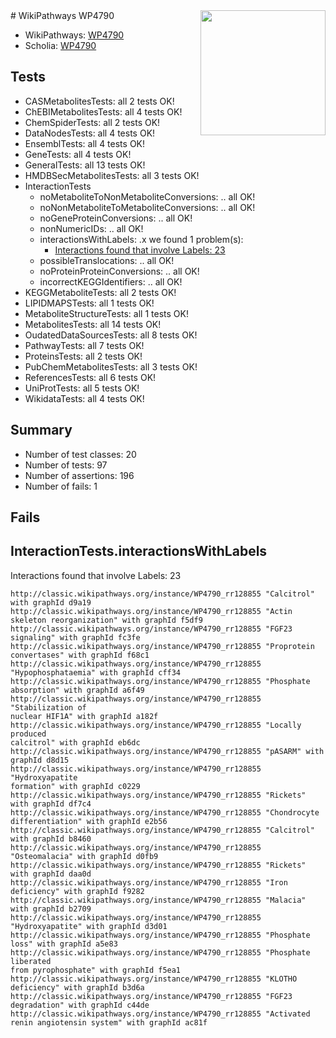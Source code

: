 <img style="float: right; width: 200px" src="https://upload.wikimedia.org/wikipedia/commons/thumb/8/83/Wplogo_with_text_500.png/640px-Wplogo_with_text_500.png" />
# WikiPathways WP4790

* WikiPathways: [WP4790](https://wikipathways.org/pathways/WP4790)
* Scholia: [WP4790](https://scholia.toolforge.org/wikipathways/WP4790)
## Tests
* CASMetabolitesTests: all 2 tests OK!
* ChEBIMetabolitesTests: all 4 tests OK!
* ChemSpiderTests: all 2 tests OK!
* DataNodesTests: all 4 tests OK!
* EnsemblTests: all 4 tests OK!
* GeneTests: all 4 tests OK!
* GeneralTests: all 13 tests OK!
* HMDBSecMetabolitesTests: all 3 tests OK!
* InteractionTests
    * noMetaboliteToNonMetaboliteConversions: .. all OK!
    * noNonMetaboliteToMetaboliteConversions: .. all OK!
    * noGeneProteinConversions: .. all OK!
    * nonNumericIDs: .. all OK!
    * interactionsWithLabels: .x we found 1 problem(s):
        * [Interactions found that involve Labels: 23](#fe97a8da)
    * possibleTranslocations: .. all OK!
    * noProteinProteinConversions: .. all OK!
    * incorrectKEGGIdentifiers: .. all OK!
* KEGGMetaboliteTests: all 2 tests OK!
* LIPIDMAPSTests: all 1 tests OK!
* MetaboliteStructureTests: all 1 tests OK!
* MetabolitesTests: all 14 tests OK!
* OudatedDataSourcesTests: all 8 tests OK!
* PathwayTests: all 7 tests OK!
* ProteinsTests: all 2 tests OK!
* PubChemMetabolitesTests: all 3 tests OK!
* ReferencesTests: all 6 tests OK!
* UniProtTests: all 5 tests OK!
* WikidataTests: all 4 tests OK!


## Summary

* Number of test classes: 20
* Number of tests: 97
* Number of assertions: 196
* Number of fails: 1

## Fails

<a name="fe97a8da" />

## InteractionTests.interactionsWithLabels

Interactions found that involve Labels: 23
```
http://classic.wikipathways.org/instance/WP4790_rr128855 "Calcitrol" with graphId d9a19
http://classic.wikipathways.org/instance/WP4790_rr128855 "Actin skeleton reorganization" with graphId f5df9
http://classic.wikipathways.org/instance/WP4790_rr128855 "FGF23 signaling" with graphId fc3fe
http://classic.wikipathways.org/instance/WP4790_rr128855 "Proprotein convertases" with graphId f68c1
http://classic.wikipathways.org/instance/WP4790_rr128855 "Hypophosphataemia" with graphId cff34
http://classic.wikipathways.org/instance/WP4790_rr128855 "Phosphate
absorption" with graphId a6f49
http://classic.wikipathways.org/instance/WP4790_rr128855 "Stabilization of
nuclear HIF1A" with graphId a182f
http://classic.wikipathways.org/instance/WP4790_rr128855 "Locally produced
calcitrol" with graphId eb6dc
http://classic.wikipathways.org/instance/WP4790_rr128855 "pASARM" with graphId d8d15
http://classic.wikipathways.org/instance/WP4790_rr128855 "Hydroxyapatite
formation" with graphId c0229
http://classic.wikipathways.org/instance/WP4790_rr128855 "Rickets" with graphId df7c4
http://classic.wikipathways.org/instance/WP4790_rr128855 "Chondrocyte differentiation" with graphId e2b56
http://classic.wikipathways.org/instance/WP4790_rr128855 "Calcitrol" with graphId b8460
http://classic.wikipathways.org/instance/WP4790_rr128855 "Osteomalacia" with graphId d0fb9
http://classic.wikipathways.org/instance/WP4790_rr128855 "Rickets" with graphId daa0d
http://classic.wikipathways.org/instance/WP4790_rr128855 "Iron deficiency" with graphId f9282
http://classic.wikipathways.org/instance/WP4790_rr128855 "Malacia" with graphId b2709
http://classic.wikipathways.org/instance/WP4790_rr128855 "Hydroxyapatite" with graphId d3d01
http://classic.wikipathways.org/instance/WP4790_rr128855 "Phosphate loss" with graphId a5e83
http://classic.wikipathways.org/instance/WP4790_rr128855 "Phosphate liberated
from pyrophosphate" with graphId f5ea1
http://classic.wikipathways.org/instance/WP4790_rr128855 "KLOTHO deficiency" with graphId b3d6a
http://classic.wikipathways.org/instance/WP4790_rr128855 "FGF23 degradation" with graphId c44de
http://classic.wikipathways.org/instance/WP4790_rr128855 "Activated renin angiotensin system" with graphId ac81f
```

